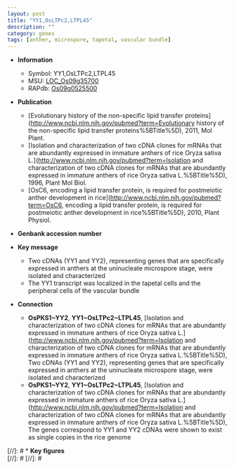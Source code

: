 ```yaml
---
layout: post
title: "YY1,OsLTPc2,LTPL45"
description: ""
category: genes
tags: [anther, microspore, tapetal, vascular bundle]
---
```


* **Information**  
    + Symbol: YY1,OsLTPc2,LTPL45  
    + MSU: [LOC_Os09g35700](http://rice.plantbiology.msu.edu/cgi-bin/ORF_infopage.cgi?orf=LOC_Os09g35700)  
    + RAPdb: [Os09g0525500](http://rapdb.dna.affrc.go.jp/viewer/gbrowse_details/irgsp1?name=Os09g0525500)  

* **Publication**  
    + [Evolutionary history of the non-specific lipid transfer proteins](http://www.ncbi.nlm.nih.gov/pubmed?term=Evolutionary history of the non-specific lipid transfer proteins%5BTitle%5D), 2011, Mol Plant.
    + [Isolation and characterization of two cDNA clones for mRNAs that are abundantly expressed in immature anthers of rice Oryza sativa L.](http://www.ncbi.nlm.nih.gov/pubmed?term=Isolation and characterization of two cDNA clones for mRNAs that are abundantly expressed in immature anthers of rice Oryza sativa L.%5BTitle%5D), 1996, Plant Mol Biol.
    + [OsC6, encoding a lipid transfer protein, is required for postmeiotic anther development in rice](http://www.ncbi.nlm.nih.gov/pubmed?term=OsC6, encoding a lipid transfer protein, is required for postmeiotic anther development in rice%5BTitle%5D), 2010, Plant Physiol.

* **Genbank accession number**  

* **Key message**  
    + Two cDNAs (YY1 and YY2), representing genes that are specifically expressed in anthers at the uninucleate microspore stage, were isolated and characterized
    + The YY1 transcript was localized in the tapetal cells and the peripheral cells of the vascular bundle

* **Connection**  
    + __OsPKS1~YY2__, __YY1~OsLTPc2~LTPL45__, [Isolation and characterization of two cDNA clones for mRNAs that are abundantly expressed in immature anthers of rice Oryza sativa L.](http://www.ncbi.nlm.nih.gov/pubmed?term=Isolation and characterization of two cDNA clones for mRNAs that are abundantly expressed in immature anthers of rice Oryza sativa L.%5BTitle%5D), Two cDNAs (YY1 and YY2), representing genes that are specifically expressed in anthers at the uninucleate microspore stage, were isolated and characterized
    + __OsPKS1~YY2__, __YY1~OsLTPc2~LTPL45__, [Isolation and characterization of two cDNA clones for mRNAs that are abundantly expressed in immature anthers of rice Oryza sativa L.](http://www.ncbi.nlm.nih.gov/pubmed?term=Isolation and characterization of two cDNA clones for mRNAs that are abundantly expressed in immature anthers of rice Oryza sativa L.%5BTitle%5D), The genes correspond to YY1 and YY2 cDNAs were shown to exist as single copies in the rice genome

[//]: # * **Key figures**  
[//]: # 
[//]: # 
